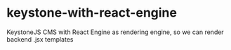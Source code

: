 # keystone-with-react-engine
KeystoneJS CMS with React Engine as rendering engine, so we can render backend .jsx templates
